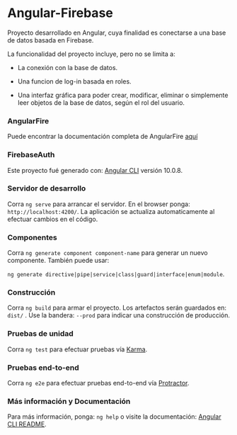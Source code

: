 # Angular-Firebase

Proyecto desarrollado en Angular, cuya finalidad es conectarse a una base de datos basada en Firebase.

La funcionalidad del proyecto incluye, pero no se limita a:

- La conexión con la base de datos.

- Una funcion de log-in basada en roles.

- Una interfaz gráfica para poder crear, modificar, eliminar o simplemente leer objetos de la base de datos, según el rol del usuario.

### AngularFire

Puede encontrar la documentación completa de AngularFire [aquí](https://github.com/angular/angularfire)

### FirebaseAuth

Este proyecto fué generado con: [Angular CLI](https://github.com/angular/angular-cli) versión 10.0.8.

### Servidor de desarrollo

Corra `ng serve` para arrancar el servidor. En el browser ponga:  `http://localhost:4200/`. La aplicación se actualiza automaticamente al efectuar cambios en el código.

### Componentes

Corra `ng generate component component-name` para generar un nuevo componente. También puede usar: 

`ng generate directive|pipe|service|class|guard|interface|enum|module`.

### Construcción

Corra `ng build` para armar el proyecto. Los artefactos serán guardados en: `dist/` . Use la bandera: `--prod` para indicar una construcción de producción.

### Pruebas de unidad

Corra `ng test` para efectuar pruebas vía [Karma](https://karma-runner.github.io).

### Pruebas end-to-end

Corra `ng e2e` para efectuar pruebas end-to-end vía [Protractor](http://www.protractortest.org/).

### Más información y Documentación

Para más información, ponga: `ng help` o visite la documentación: [Angular CLI README](https://github.com/angular/angular-cli/blob/master/README.md).
